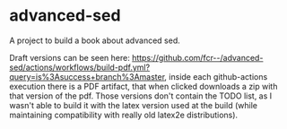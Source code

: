 # advanced-sed
A project to build a book about advanced sed.

Draft versions can be seen here: https://github.com/fcr--/advanced-sed/actions/workflows/build-pdf.yml?query=is%3Asuccess+branch%3Amaster, inside each github-actions execution there is a PDF artifact, that when clicked downloads a zip with that version of the pdf.  Those versions don't contain the TODO list, as I wasn't able to build it with the latex version used at the build (while maintaining compatibility with really old latex2e distributions).
